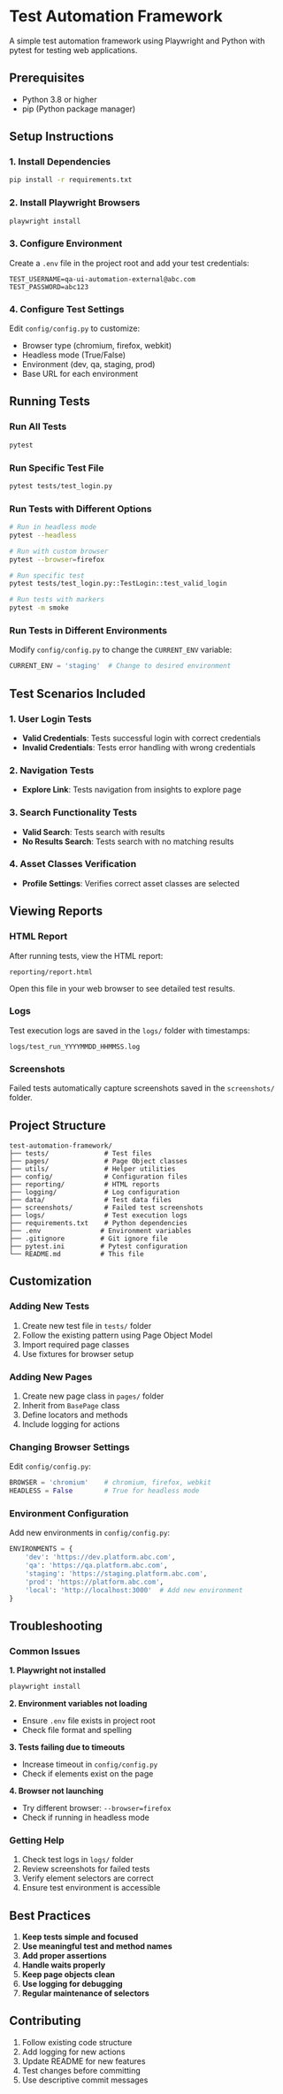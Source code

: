 # Test Automation Framework

A simple test automation framework using Playwright and Python with pytest for testing web applications.

## Prerequisites

- Python 3.8 or higher
- pip (Python package manager)

## Setup Instructions

### 1. Install Dependencies

```bash
pip install -r requirements.txt
```

### 2. Install Playwright Browsers

```bash
playwright install
```

### 3. Configure Environment

Create a `.env` file in the project root and add your test credentials:

```
TEST_USERNAME=qa-ui-automation-external@abc.com
TEST_PASSWORD=abc123
```

### 4. Configure Test Settings

Edit `config/config.py` to customize:
- Browser type (chromium, firefox, webkit)
- Headless mode (True/False)
- Environment (dev, qa, staging, prod)
- Base URL for each environment

## Running Tests

### Run All Tests
```bash
pytest
```

### Run Specific Test File
```bash
pytest tests/test_login.py
```

### Run Tests with Different Options
```bash
# Run in headless mode
pytest --headless

# Run with custom browser
pytest --browser=firefox

# Run specific test
pytest tests/test_login.py::TestLogin::test_valid_login

# Run tests with markers
pytest -m smoke
```

### Run Tests in Different Environments

Modify `config/config.py` to change the `CURRENT_ENV` variable:

```python
CURRENT_ENV = 'staging'  # Change to desired environment
```

## Test Scenarios Included

### 1. User Login Tests
- **Valid Credentials**: Tests successful login with correct credentials
- **Invalid Credentials**: Tests error handling with wrong credentials

### 2. Navigation Tests
- **Explore Link**: Tests navigation from insights to explore page

### 3. Search Functionality Tests
- **Valid Search**: Tests search with results
- **No Results Search**: Tests search with no matching results

### 4. Asset Classes Verification
- **Profile Settings**: Verifies correct asset classes are selected

## Viewing Reports

### HTML Report
After running tests, view the HTML report:
```
reporting/report.html
```
Open this file in your web browser to see detailed test results.

### Logs
Test execution logs are saved in the `logs/` folder with timestamps:
```
logs/test_run_YYYYMMDD_HHMMSS.log
```

### Screenshots
Failed tests automatically capture screenshots saved in the `screenshots/` folder.

## Project Structure

```
test-automation-framework/
├── tests/              # Test files
├── pages/              # Page Object classes
├── utils/              # Helper utilities
├── config/             # Configuration files
├── reporting/          # HTML reports
├── logging/            # Log configuration
├── data/               # Test data files
├── screenshots/        # Failed test screenshots
├── logs/               # Test execution logs
├── requirements.txt    # Python dependencies
├── .env               # Environment variables
├── .gitignore         # Git ignore file
├── pytest.ini         # Pytest configuration
└── README.md          # This file
```

## Customization

### Adding New Tests
1. Create new test file in `tests/` folder
2. Follow the existing pattern using Page Object Model
3. Import required page classes
4. Use fixtures for browser setup

### Adding New Pages
1. Create new page class in `pages/` folder
2. Inherit from `BasePage` class
3. Define locators and methods
4. Include logging for actions

### Changing Browser Settings
Edit `config/config.py`:
```python
BROWSER = 'chromium'    # chromium, firefox, webkit
HEADLESS = False        # True for headless mode
```

### Environment Configuration
Add new environments in `config/config.py`:
```python
ENVIRONMENTS = {
    'dev': 'https://dev.platform.abc.com',
    'qa': 'https://qa.platform.abc.com',
    'staging': 'https://staging.platform.abc.com',
    'prod': 'https://platform.abc.com',
    'local': 'http://localhost:3000'  # Add new environment
}
```

## Troubleshooting

### Common Issues

**1. Playwright not installed**
```bash
playwright install
```

**2. Environment variables not loading**
- Ensure `.env` file exists in project root
- Check file format and spelling

**3. Tests failing due to timeouts**
- Increase timeout in `config/config.py`
- Check if elements exist on the page

**4. Browser not launching**
- Try different browser: `--browser=firefox`
- Check if running in headless mode

### Getting Help

1. Check test logs in `logs/` folder
2. Review screenshots for failed tests
3. Verify element selectors are correct
4. Ensure test environment is accessible

## Best Practices

1. **Keep tests simple and focused**
2. **Use meaningful test and method names**
3. **Add proper assertions**
4. **Handle waits properly**
5. **Keep page objects clean**
6. **Use logging for debugging**
7. **Regular maintenance of selectors**

## Contributing

1. Follow existing code structure
2. Add logging for new actions
3. Update README for new features
4. Test changes before committing
5. Use descriptive commit messages